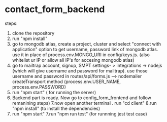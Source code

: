 # contact_form_backend
steps:
1. clone the repository
2. run "npm install"
3. go to mongodb atlas, create a project, cluster and select "connect with application" option to get username, password link of mongodb atlas. use it in place of process.env.MONGO_URI in config/keys.js. (also whitelist ur IP or allow all IP's for accesing mongodb atlas)
4. go to mailtrap account, signup, SMPT settings- > integrations -> nodejs (which will give username and password for mailtrap). use those username and password in routes/api/forms.js  --> nodemailer createTransport method (process.env.USER_NAME, process.env.PASSWORD)
5. run "npm start" ( for running the server)
6. Backend part is ready. Now go to config_form_frontend and follow remanining steps)
7.now open another terminal . run "cd client"
8.run "npm install" (to install the dependencies)
9. run "npm start"
7.run  "npm run test" (for runnning jest test case)
